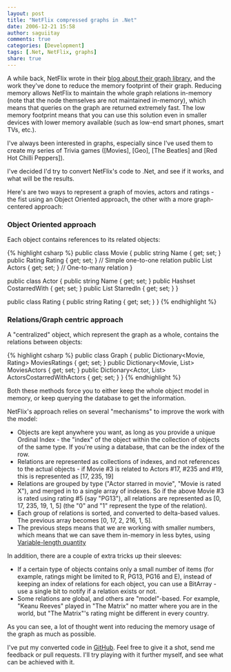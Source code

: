 ```yaml
---
layout: post
title: "NetFlix compressed graphs in .Net"
date: 2006-12-21 15:58
author: saguiitay
comments: true
categories: [Development]
tags: [.Net, NetFlix, graphs]
share: true
---
```

A while back, NetFlix wrote in their [blog about their graph library](http://techblog.netflix.com/2013/01/netflixgraph-metadata-library_18.html), and the work
they've done to reduce the memory footprint of their graph. Reducing memory allows NetFlix to maintain the whole graph relations in-memory (note that the node
themselves are not maintained in-memory), which means that queries on the graph are returned extremely fast. The low memory footprint means that you can use this
solution even in smaller devices with lower memory available (such as low-end smart phones, smart TVs, etc.).

I've always been interested in graphs, especially since I've used them to create my series of Trivia games ([Movies], [Geo], [The Beatles] and [Red Hot Chilli Peppers]).

I've decided I'd try to convert NetFlix's code to .Net, and see if it works, and what will be the results.

Here's are two ways to represent a graph of movies, actors and ratings - the fist using an Object Oriented approach, the other with a more graph-centered approach:

### Object Oriented approach

Each object contains references to its related objects:

{% highlight csharp %}
public class Movie {
	public string Name { get; set; }
	public Rating Rating { get; set; } // Simple one-to-one relation
	public List<Actor> Actors { get; set; } // One-to-many relation
}

public class Actor {
	public string Name { get; set; }
	public Hashset<Actor> CostarredWith { get; set; }
	public List<Movie> StarredIn { get; set; }
}

public class Rating {
	public string Rating { get; set; }
}
{% endhighlight %}

### Relations/Graph centric approach

A "centralized" object, which represent the graph as a whole, contains the relations between objects:

{% highlight csharp %}
public class Graph {
	public Dictionary<Movie, Rating> MoviesRatings { get; set; }
	public Dictionary<Movie, List<Actor>> MoviesActors { get; set; }
	public Dictionary<Actor, List<Actor>> ActorsCostarredWithActors { get; set; }
}
{% endhighlight %}

Both these methods force you to either keep the whole object model in memory, or keep querying the database to get the information.

NetFlix's approach relies on several "mechanisms" to improve the work with the model:

* Objects are kept anywhere you want, as long as you provide a unique Ordinal Index - the "index" of the object within the collection of objects of the same
type. If you're using a database, that can be the index of the row.
* Relations are represented as collections of indexes, and not references to the actual objects - if Movie #3 is related to Actors #17, #235 and #19, this
is represented as [17, 235, 19]
* Relations are grouped by type ("Actor starred in movie", "Movie is rated X"), and merged in to a single array of indexes. So if the above Movie #3 is rated using
rating #5 (say "PG13"), all relations are represented as [0, 17, 235, 19, 1, 5] (the "0" and "1" represent the type of the relation).
* Each group of relations is sorted, and converted to delta-based values. The previous array becomes [0, 17, 2, 216, 1, 5].
* The previous steps means that we are working with smaller numbers, which means that we can save them in-memory in less bytes, using [Variable-length quantity](http://en.wikipedia.org/wiki/Variable-length_quantity)

In addition, there are a couple of extra tricks up their sleeves:

* If a certain type of objects contains only a small number of items (for example, ratings might be limited to R, PG13, PG16 and E), instead of keeping an index of
relations for each object, you can use a BitArray - use a single bit to notify if a relation exists or not.
* Some relations are global, and others are "model"-based. For example, "Keanu Reeves" played in "The Matrix" no matter where you are in the world, but "The Matrix"'s
rating might be different in every country.

As you can see, a lot of thought went into reducing the memory usage of the graph as much as possible.

I've put my converted code in [GitHub](https://github.com/saguiitay/netflix-graph.net "netflix-graph.net"). Feel free to give it a shot, send me feedback or pull
requests. I'll try playing with it further myself, and see what can be achieved with it.


